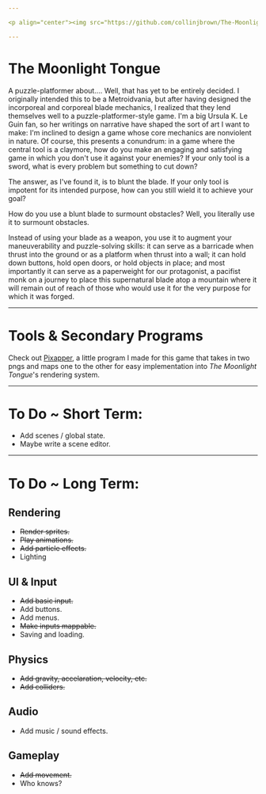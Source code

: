 ```yaml
---

<p align="center"><img src="https://github.com/collinjbrown/The-Moonlight-Tongue/blob/main/assets/sprites/readme/the_moonlight_tongue.svg" alt="The Moonlight Tongue" style="width:200px;"></p>

---
```


# The Moonlight Tongue
 A puzzle-platformer about.... Well, that has yet to be entirely decided. I originally intended this to be a Metroidvania, but after having designed the incorporeal and corporeal blade
 mechanics, I realized that they lend themselves well to a puzzle-platformer-style game. I'm a big Ursula K. Le Guin fan, so her writings on narrative have shaped the sort of art I
 want to make: I'm inclined to design a game whose core mechanics are nonviolent in nature. Of course, this presents a conundrum: in a game where the central tool is a claymore, how do
 you make an engaging and satisfying game in which you don't use it against your enemies? If your only tool is a sword, what is every problem but something to cut down?

 The answer, as I've found it, is to blunt the blade. If your only tool is impotent for its intended purpose, how can you still wield it to achieve your goal?

 How do you use a blunt blade to surmount obstacles? Well, you literally use it to surmount obstacles.
 
 Instead of using your blade as a weapon, you use it to augment your maneuverability and puzzle-solving skills: it can serve as a barricade when thrust into the ground or as a platform
 when thrust into a wall; it can hold down buttons, hold open doors, or hold objects in place; and most importantly it can serve as a paperweight for our protagonist, a pacifist monk
 on a journey to place this supernatural blade atop a mountain where it will remain out of reach of those who would use it for the very purpose for which it was forged.

 ---

# Tools & Secondary Programs
 Check out [Pixapper](https://github.com/collinjbrown/Pixapper), a little program I made for this game that takes in two pngs and maps one to the other for easy implementation into *The Moonlight Tongue*'s rendering system.
 
 ---

# To Do ~ Short Term:
- Add scenes / global state.
- Maybe write a scene editor.

---

# To Do ~ Long Term:
## Rendering
- ~~Render sprites.~~
- ~~Play animations.~~
- ~~Add particle effects.~~
- Lighting
## UI & Input
- ~~Add basic input.~~
- Add buttons.
- Add menus.
- ~~Make inputs mappable.~~
- Saving and loading.
## Physics
- ~~Add gravity, accelaration, velocity, etc.~~
- ~~Add colliders.~~
## Audio
- Add music / sound effects.
## Gameplay
- ~~Add movement.~~
- Who knows?

